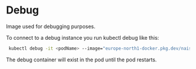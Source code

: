 # Debug

Image used for debugging purposes.

To connect to a debug instance you run kubectl debug like this:
```sh
 kubectl debug -it <podName> --image="europe-north1-docker.pkg.dev/nais-io/nais/images/debug:latest" --profile=restricted
 ```

The debug container will exist in the pod until the pod restarts.
